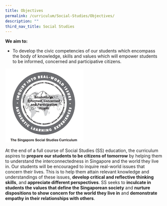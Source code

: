 ```yaml
---
title: Objectives
permalink: /curriculum/Social-Studies/Objectives/
description: ""
third_nav_title: Social Studies
---
```


**We aim to:**

*   To develop the civic competencies of our students which encompass the body of knowledge, skills and values which will empower students to be informed, concerned and participative citizens.

<img src="/images/obj.jpeg" 
     style="width:50%">

At the end of a full course of Social Studies (SS) education, the curriculum aspires to **prepare our students to be citizens of tomorrow** by helping them to understand the interconnectedness in Singapore and the world they live in. Our students will be encouraged to inquire real-world issues that concern their lives. This is to help them attain relevant knowledge and understandings of these issues, **develop critical and reflective thinking skills**, and **appreciate different perspectives**. SS seeks to **inculcate in students the values that define the Singaporean society** and **nurture dispositions to show concern for the world they live in** and **demonstrate empathy in their relationships with others**.
